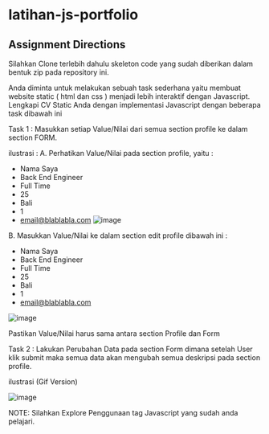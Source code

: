 # latihan-js-portfolio

## Assignment Directions 

Silahkan Clone terlebih dahulu skeleton code yang sudah diberikan dalam bentuk zip pada repository ini.


Anda diminta untuk melakukan sebuah task sederhana yaitu membuat website static ( html dan css ) menjadi lebih interaktif dengan Javascript.
Lengkapi CV Static Anda dengan implementasi Javascript dengan beberapa task dibawah ini


Task 1 : 
Masukkan setiap Value/Nilai dari semua section profile ke dalam section FORM. 

ilustrasi : 
A. Perhatikan Value/Nilai pada section profile, yaitu : 
   - Nama Saya
   - Back End Engineer
   - Full Time
   - 25
   - Bali
   - 1
   - email@blablabla.com
![image](https://github.com/H8-FTGO-P0/FTGO-P0-V1-GC2/blob/main/Section%20Profile.png) 


B. Masukkan Value/Nilai ke dalam section edit profile dibawah ini : 
   - Nama Saya
   - Back End Engineer
   - Full Time
   - 25
   - Bali
   - 1
   - email@blablabla.com

![image](https://github.com/H8-FTGO-P0/FTGO-P0-V1-GC2/blob/main/Section%20Form.png) 


Pastikan Value/Nilai harus sama antara section Profile dan Form


Task 2 : 
Lakukan Perubahan Data pada section Form dimana setelah User klik submit maka semua data akan mengubah semua deskripsi pada section profile.

ilustrasi (Gif Version)

![image](https://github.com/H8-FTGO-P0/FTGO-P0-V1-GC2/blob/main/Task2.gif) 




NOTE: Silahkan Explore Penggunaan tag Javascript yang sudah anda pelajari. 

